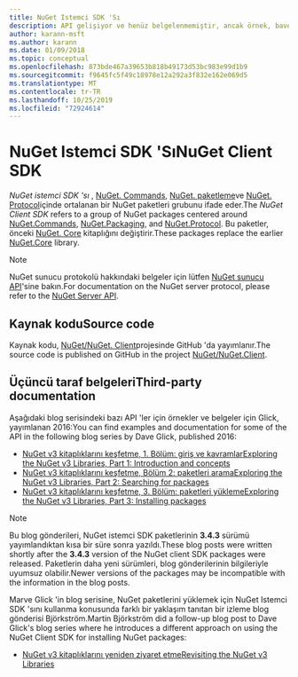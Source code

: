 ```yaml
---
title: NuGet Istemci SDK 'Sı
description: API gelişiyor ve henüz belgelenmemiştir, ancak örnek, bave Glick 'in blogundan bulunabilir.
author: karann-msft
ms.author: karann
ms.date: 01/09/2018
ms.topic: conceptual
ms.openlocfilehash: 873bde467a39653b818b49173d53bc983e99d1b9
ms.sourcegitcommit: f9645fc5f49c18978e12a292a3f832e162e069d5
ms.translationtype: MT
ms.contentlocale: tr-TR
ms.lasthandoff: 10/25/2019
ms.locfileid: "72924614"
---
```

# <a name="nuget-client-sdk"></a><span data-ttu-id="a6107-103">NuGet Istemci SDK 'Sı</span><span class="sxs-lookup"><span data-stu-id="a6107-103">NuGet Client SDK</span></span>

<span data-ttu-id="a6107-104">*NuGet istemci SDK 'sı* , [NuGet. Commands](https://www.nuget.org/packages/NuGet.Commands), [NuGet. paketleme](https://www.nuget.org/packages/NuGet.Packaging)ve [NuGet. Protocol](https://www.nuget.org/packages/NuGet.Protocol)içinde ortalanan bir NuGet paketleri grubunu ifade eder.</span><span class="sxs-lookup"><span data-stu-id="a6107-104">The *NuGet Client SDK* refers to a group of NuGet packages centered around [NuGet.Commands](https://www.nuget.org/packages/NuGet.Commands), [NuGet.Packaging](https://www.nuget.org/packages/NuGet.Packaging), and [NuGet.Protocol](https://www.nuget.org/packages/NuGet.Protocol).</span></span> <span data-ttu-id="a6107-105">Bu paketler, önceki [NuGet. Core](https://www.nuget.org/packages/NuGet.Core/) kitaplığını değiştirir.</span><span class="sxs-lookup"><span data-stu-id="a6107-105">These packages replace the earlier [NuGet.Core](https://www.nuget.org/packages/NuGet.Core/) library.</span></span>

> [!Note]
>  <span data-ttu-id="a6107-106">NuGet sunucu protokolü hakkındaki belgeler için lütfen [NuGet sunucu API](~/api/overview.md)'sine bakın.</span><span class="sxs-lookup"><span data-stu-id="a6107-106">For documentation on the NuGet server protocol, please refer to the [NuGet Server API](~/api/overview.md).</span></span>

## <a name="source-code"></a><span data-ttu-id="a6107-107">Kaynak kodu</span><span class="sxs-lookup"><span data-stu-id="a6107-107">Source code</span></span>

<span data-ttu-id="a6107-108">Kaynak kodu, [NuGet/NuGet. Client](https://github.com/NuGet/NuGet.Client)projesinde GitHub 'da yayımlanır.</span><span class="sxs-lookup"><span data-stu-id="a6107-108">The source code is published on GitHub in the project [NuGet/NuGet.Client](https://github.com/NuGet/NuGet.Client).</span></span>

## <a name="third-party-documentation"></a><span data-ttu-id="a6107-109">Üçüncü taraf belgeleri</span><span class="sxs-lookup"><span data-stu-id="a6107-109">Third-party documentation</span></span>

<span data-ttu-id="a6107-110">Aşağıdaki blog serisindeki bazı API 'ler için örnekler ve belgeler için Glick, yayımlanan 2016:</span><span class="sxs-lookup"><span data-stu-id="a6107-110">You can find examples and documentation for some of the API in the following blog series by Dave Glick, published 2016:</span></span>

- [<span data-ttu-id="a6107-111">NuGet v3 kitaplıklarını keşfetme, 1. Bölüm: giriş ve kavramlar</span><span class="sxs-lookup"><span data-stu-id="a6107-111">Exploring the NuGet v3 Libraries, Part 1: Introduction and concepts</span></span>](http://daveaglick.com/posts/exploring-the-nuget-v3-libraries-part-1)
- [<span data-ttu-id="a6107-112">NuGet v3 kitaplıklarını keşfetme, Bölüm 2: paketleri arama</span><span class="sxs-lookup"><span data-stu-id="a6107-112">Exploring the NuGet v3 Libraries, Part 2: Searching for packages</span></span>](http://daveaglick.com/posts/exploring-the-nuget-v3-libraries-part-2)
- [<span data-ttu-id="a6107-113">NuGet v3 kitaplıklarını keşfetme, 3. Bölüm: paketleri yükleme</span><span class="sxs-lookup"><span data-stu-id="a6107-113">Exploring the NuGet v3 Libraries, Part 3: Installing packages</span></span>](http://daveaglick.com/posts/exploring-the-nuget-v3-libraries-part-3)

> [!Note]
> <span data-ttu-id="a6107-114">Bu blog gönderileri, NuGet istemci SDK paketlerinin **3.4.3** sürümü yayımlandıktan kısa bir süre sonra yazıldı.</span><span class="sxs-lookup"><span data-stu-id="a6107-114">These blog posts were written shortly after the **3.4.3** version of the NuGet client SDK packages were released.</span></span>
> <span data-ttu-id="a6107-115">Paketlerin daha yeni sürümleri, blog gönderilerinin bilgileriyle uyumsuz olabilir.</span><span class="sxs-lookup"><span data-stu-id="a6107-115">Newer versions of the packages may be incompatible with the information in the blog posts.</span></span>

<span data-ttu-id="a6107-116">Marve Glick 'in blog serisine, NuGet paketlerini yüklemek için NuGet Istemci SDK 'sını kullanma konusunda farklı bir yaklaşım tanıtan bir izleme blog gönderisi Björkström.</span><span class="sxs-lookup"><span data-stu-id="a6107-116">Martin Björkström did a follow-up blog post to Dave Glick's blog series where he introduces a different approach on using the NuGet Client SDK for installing NuGet packages:</span></span>

- [<span data-ttu-id="a6107-117">NuGet v3 kitaplıklarını yeniden ziyaret etme</span><span class="sxs-lookup"><span data-stu-id="a6107-117">Revisiting the NuGet v3 Libraries</span></span>](https://martinbjorkstrom.com/posts/2018-09-19-revisiting-nuget-client-libraries)
